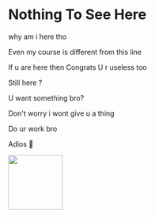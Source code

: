 # Nothing To See Here #

why am i here tho

Even my course is different from this line 

If u are here then Congrats U r useless too

Still here ?

U want something bro?

Don't worry i wont give u a thing 

Do ur work bro 

Adios 👋 


<img align='left' src="https://media0.giphy.com/media/ZcthNRpghDfqieTcsm/200.webp?cid=6c09b952lyrhz2nn6iz2d5a0v8vrchi6lwo8l764y06l6jib&ep=v1_stickers_search&rid=200.webp&ct=s" width="110">
<!---
Scylla-Draco/Scylla-Draco is a ✨ special ✨ repository because its `README.md` (this file) appears on your GitHub profile.
You can click the Preview link to take a look at your changes.
--->
